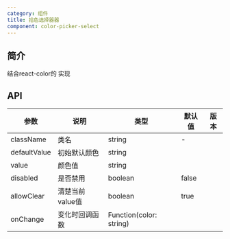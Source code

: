 ```yaml
---
category: 组件
title: 拾色选择器器
component: color-picker-select
---
```


## 简介

结合react-color的<SketchPicker /> 实现


## API

| 参数 | 说明 | 类型 | 默认值 | 版本 |
| --- | --- | --- | --- | --- |
| className | 类名 | string | - | |
| defaultValue | 初始默认颜色 | string |  |  |
| value | 颜色值 | string |  |  |
| disabled | 是否禁用 | boolean | false |  |
| allowClear | 清楚当前value值 | boolean | true |  |
| onChange | 变化时回调函数 | Function(color: string) |  |  |

